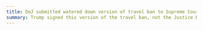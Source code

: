```yaml
---
title: DoJ submitted watered down version of travel ban to Supreme Court
summary: Trump signed this version of the travel ban, not the Justice Department.
---
```

